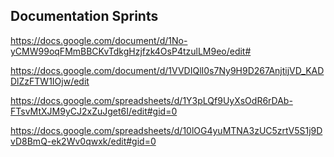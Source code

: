 ## Documentation Sprints

https://docs.google.com/document/d/1No-yCMW99oqFMmBBCKvTdkgHzjfzk4OsP4tzulLM9eo/edit#

https://docs.google.com/document/d/1VVDIQlI0s7Ny9H9D267AnjtijVD_KADDlZzFTW1IOjw/edit

https://docs.google.com/spreadsheets/d/1Y3pLQf9UyXsOdR6rDAb-FTsvMtXJM9yCJ2xZuJget6I/edit#gid=0

https://docs.google.com/spreadsheets/d/10lOG4yuMTNA3zUC5zrtV5S1j9DvD8BmQ-ek2Wv0qwxk/edit#gid=0
